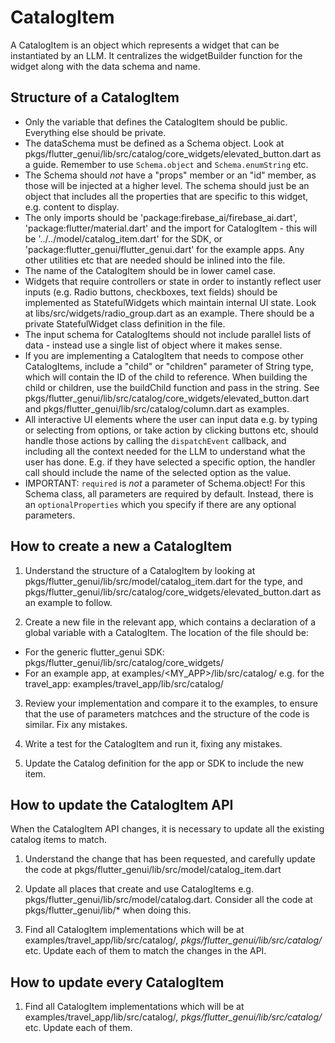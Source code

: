 # CatalogItem

A CatalogItem is an object which represents a widget that can be instantiated by an LLM. It centralizes the widgetBuilder function for the widget along with the data schema and name.

## Structure of a CatalogItem
- Only the variable that defines the CatalogItem should be public. Everything else should be private.
- The dataSchema must be defined as a Schema object. Look at pkgs/flutter_genui/lib/src/catalog/core_widgets/elevated_button.dart as a guide. Remember to use `Schema.object` and `Schema.enumString` etc.
- The Schema should *not* have a "props" member or an "id" member, as those will be injected at a higher level. The schema should just be an object that includes all the properties that are specific to this widget, e.g. content to display.
- The only imports should be 'package:firebase_ai/firebase_ai.dart', 'package:flutter/material.dart' and the import for CatalogItem - this will be '../../model/catalog_item.dart' for the SDK, or 'package:flutter_genui/flutter_genui.dart' for the example apps. Any other utilities etc that are needed should be inlined into the file.
- The name of the CatalogItem should be in lower camel case.
- Widgets that require controllers or state in order to instantly reflect user inputs (e.g. Radio buttons, checkboxes, text fields) should be implemented as StatefulWidgets which maintain internal UI state. Look at libs/src/widgets/radio_group.dart as an example. There should be a private StatefulWidget class definition in the file.
- The input schema for CatalogItems should not include parallel lists of data - instead use a single list of object where it makes sense.
- If you are implementing a CatalogItem that needs to compose other CatalogItems, include a "child" or "children" parameter of String type, which will contain the ID of the child to reference. When building the child or children, use the buildChild function and pass in the string. See pkgs/flutter_genui/lib/src/catalog/core_widgets/elevated_button.dart and pkgs/flutter_genui/lib/src/catalog/column.dart as examples.
- All interactive UI elements where the user can input data e.g. by typing or selecting from options, or take action by clicking buttons etc, should handle those actions by calling the `dispatchEvent` callback, and including all the context needed for the LLM to understand what the user has done. E.g. if they have selected a specific option, the handler call should include the name of the selected option as the value.
- IMPORTANT: `required` is *not* a parameter of Schema.object! For this Schema class, all parameters are required by default. Instead, there is an `optionalProperties` which you specify if there are any optional parameters.

## How to create a new a CatalogItem

1. Understand the structure of a CatalogItem by looking at pkgs/flutter_genui/lib/src/model/catalog_item.dart for the type, and pkgs/flutter_genui/lib/src/catalog/core_widgets/elevated_button.dart as an example to follow.

2. Create a new file in the relevant app, which contains a declaration of a global variable with a CatalogItem. The location of the file should be:
 - For the generic flutter_genui SDK: pkgs/flutter_genui/lib/src/catalog/core_widgets/
 - For an example app, at examples/<MY_APP>/lib/src/catalog/ e.g. for the  travel_app: examples/travel_app/lib/src/catalog/

3. Review your implementation and compare it to the examples, to ensure that the use of parameters matchces and the structure of the code is similar. Fix any mistakes.

4. Write a test for the CatalogItem and run it, fixing any mistakes.

5. Update the Catalog definition for the app or SDK to include the new item.

## How to update the CatalogItem API

When the CatalogItem API changes, it is necessary to update all the existing catalog items to match.

1. Understand the change that has been requested, and carefully update the code at pkgs/flutter_genui/lib/src/model/catalog_item.dart

2. Update all places that create and use CatalogItems e.g. pkgs/flutter_genui/lib/src/model/catalog.dart. Consider all the code at pkgs/flutter_genui/lib/* when doing this.

3. Find all CatalogItem implementations which will be at examples/travel_app/lib/src/catalog/*, pkgs/flutter_genui/lib/src/catalog/* etc. Update each of them to match the changes in the API.

## How to update every CatalogItem

1. Find all CatalogItem implementations which will be at examples/travel_app/lib/src/catalog/*, pkgs/flutter_genui/lib/src/catalog/* etc. Update each of them.
